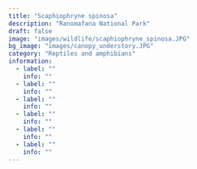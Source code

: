 ```yaml
---
title: "Scaphiophryne spinosa"
description: "Ranomafana National Park"
draft: false
image: "images/wildlife/scaphiophryne_spinosa.JPG"
bg_image: "images/canopy_understory.JPG"
category: "Reptiles and amphibians"
information:
  - label: ""
    info: ""
  - label: ""
    info: ""
  - label: ""
    info: ""
  - label: ""
    info: ""
  - label: ""
    info: ""
  - label: ""
    info: ""
---
```

